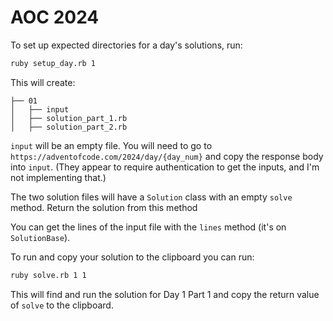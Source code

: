 # AOC 2024

To set up expected directories for a day's solutions, run:

```sh
ruby setup_day.rb 1
```

This will create:

```
├── 01
│   ├── input
│   ├── solution_part_1.rb
│   ├── solution_part_2.rb
```

`input` will be an empty file.  You will need to go to `https://adventofcode.com/2024/day/{day_num}` and copy the response body into `input`.  (They appear to require authentication to get the inputs, and I'm not implementing that.)

The two solution files will have a `Solution` class with an empty `solve` method.  Return the solution from this method

You can get the lines of the input file with the `lines` method (it's on `SolutionBase`).

To run and copy your solution to the clipboard you can run:

```sh
ruby solve.rb 1 1
```

This will find and run the solution for Day 1 Part 1 and copy the return value of `solve` to the clipboard.
